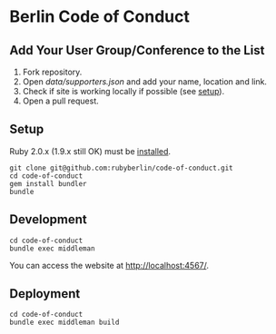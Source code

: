 Berlin Code of Conduct
======================


Add Your User Group/Conference to the List
------------------------------------------

1. Fork repository.
2. Open _data/supporters.json_ and add your name, location and link.
3. Check if site is working locally if possible (see [setup](#setup)).
4. Open a pull request.


Setup
-----

Ruby 2.0.x (1.9.x still OK) must be [installed](http://www.ruby-lang.org/de/downloads/).

    git clone git@github.com:rubyberlin/code-of-conduct.git
    cd code-of-conduct
    gem install bundler
    bundle


Development
-----------

    cd code-of-conduct
    bundle exec middleman

You can access the website at <http://localhost:4567/>.


Deployment
----------

    cd code-of-conduct
    bundle exec middleman build

